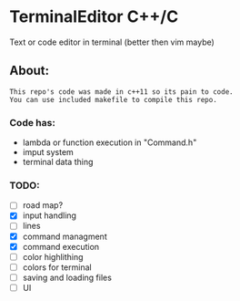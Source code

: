 # TerminalEditor C++/C
Text or code editor in terminal (better then vim maybe)
## About:
    This repo's code was made in c++11 so its pain to code.
    You can use included makefile to compile this repo.
### Code has:
 - lambda or function execution in "Command.h"
 - imput system
 - terminal data thing
### TODO:
- [ ] road map?
- [x] input handling
- [ ] lines
- [x] command managment
- [x] command execution
- [ ] color highlithing
- [ ] colors for terminal
- [ ] saving and loading files
- [ ] UI
